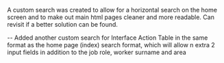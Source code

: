 A custom search was created to allow for a horizontal search on the home screen and to make out main html pages cleaner 
and  more readable. Can revisit if a better solution can be found.

 -- Added another custom search for Interface Action Table  in the same format as the home page (index)  search format,
 which will allow n extra 2 input fields in addition to the job role, worker surname and area

